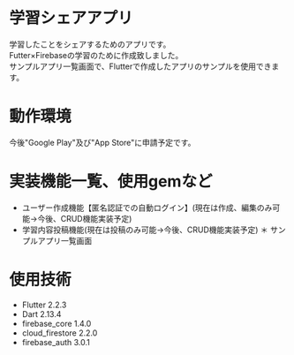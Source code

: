 # 学習シェアアプリ

学習したことをシェアするためのアプリです。  
Futter×Firebaseの学習のために作成致しました。  
サンプルアプリ一覧画面で、Flutterで作成したアプリのサンプルを使用できます。

# 動作環境
 
今後"Google Play"及び"App Store"に申請予定です。

# 実装機能一覧、使用gemなど

* ユーザー作成機能【匿名認証での自動ログイン】(現在は作成、編集のみ可能→今後、CRUD機能実装予定) 
* 学習内容投稿機能(現在は投稿のみ可能→今後、CRUD機能実装予定)
＊ サンプルアプリ一覧画面

# 使用技術

* Flutter 2.2.3
* Dart 2.13.4
* firebase_core 1.4.0
* cloud_firestore 2.2.0
* firebase_auth 3.0.1

